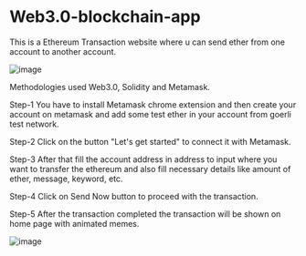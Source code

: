 # Web3.0-blockchain-app
This is a Ethereum Transaction website where u can send ether from one account to another account.

![image](https://user-images.githubusercontent.com/93033579/213908692-ffb7d40b-e214-4f52-b5df-bc094a8da835.png)

Methodologies used Web3.0, Solidity and Metamask.

Step-1 You have to install Metamask chrome extension and then create your account on metamask and add some test ether in your account from goerli test network.

Step-2 Click on the button "Let's get started" to connect it with Metamask.

Step-3 After that fill the account address in address to input where you want to transfer the ethereum and also fill necessary details like amount of ether, message, keyword, etc.

Step-4 Click on Send Now button to proceed with the transaction.

Step-5 After the transaction completed the transaction will be shown on home page with animated memes.

![image](https://user-images.githubusercontent.com/93033579/213909206-9e6a87ae-a724-4c0c-bcef-7165b9864ee9.png)

